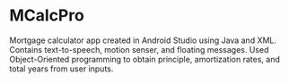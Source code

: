 # MCalcPro
Mortgage calculator app created in Android Studio using Java and XML.
Contains text-to-speech, motion senser, and floating messages.
Used Object-Oriented programming to obtain principle, amortization rates, and total years from user inputs.
